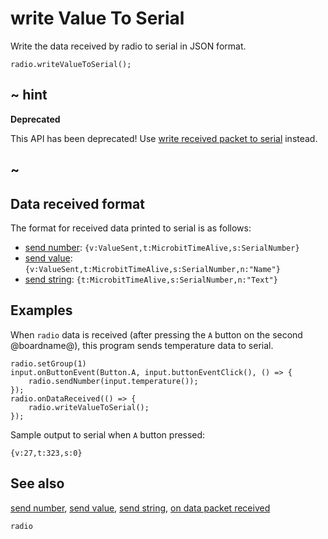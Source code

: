 # write Value To Serial

Write the data received by radio to serial in JSON format.

```sig
radio.writeValueToSerial();
```

## ~ hint

**Deprecated**

This API has been deprecated! Use [write received packet to serial](/reference/radio/write-received-packet-to-serial) instead.

## ~

## Data received format

The format for received data printed to serial is as follows:

- [send number](/reference/radio/send-number): ```{v:ValueSent,t:MicrobitTimeAlive,s:SerialNumber}```
- [send value](/reference/radio/send-value): ```{v:ValueSent,t:MicrobitTimeAlive,s:SerialNumber,n:"Name"}```
- [send string](/reference/radio/send-string): ```{t:MicrobitTimeAlive,s:SerialNumber,n:"Text"}```

## Examples

When ```radio``` data is received (after pressing the ``A`` button on
the second @boardname@), this program sends temperature data to
serial.

```blocks
radio.setGroup(1)
input.onButtonEvent(Button.A, input.buttonEventClick(), () => {
    radio.sendNumber(input.temperature());
});
radio.onDataReceived(() => {
    radio.writeValueToSerial();
});
```
Sample output to serial when ``A`` button pressed:

```Text
{v:27,t:323,s:0}
```

## See also

[send number](/reference/radio/send-number),
[send value](/reference/radio/send-value),
[send string](/reference/radio/send-string),
[on data packet received](/reference/radio/on-data-packet-received)

```package
radio
```